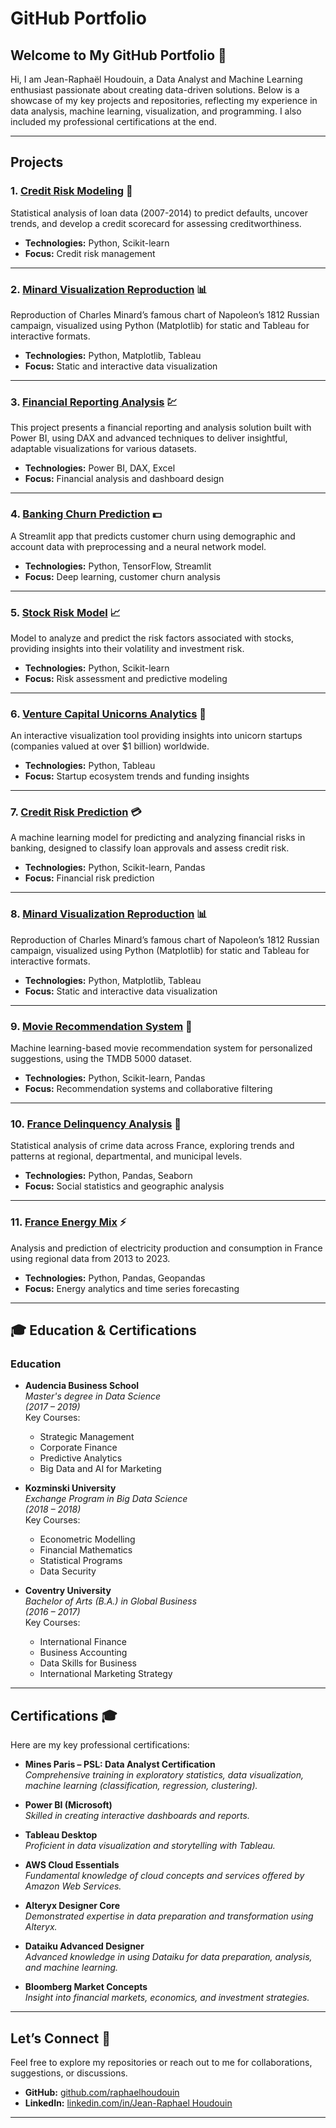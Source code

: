 # GitHub Portfolio

## Welcome to My GitHub Portfolio 🌟

Hi, I am Jean-Raphaël Houdouin, a Data Analyst and Machine Learning enthusiast passionate about creating data-driven solutions. Below is a showcase of my key projects and repositories, reflecting my experience in data analysis, machine learning, visualization, and programming. I also included my professional certifications at the end.

---

## **Projects**

### 1. [Credit Risk Modeling](https://github.com/raphaelhoudouin/credit-risk-modeling) 🏦
Statistical analysis of loan data (2007-2014) to predict defaults, uncover trends, and develop a credit scorecard for assessing creditworthiness.

- **Technologies:** Python, Scikit-learn
- **Focus:** Credit risk management

---

### 2. [Minard Visualization Reproduction](https://github.com/raphaelhoudouin/minard-visualization-reproduction) 📊
Reproduction of Charles Minard’s famous chart of Napoleon’s 1812 Russian campaign, visualized using Python (Matplotlib) for static and Tableau for interactive formats. 

- **Technologies:** Python, Matplotlib, Tableau
- **Focus:** Static and interactive data visualization

---

### 3. [Financial Reporting Analysis](https://github.com/raphaelhoudouin/financial-reporting-analysis) 💹
This project presents a financial reporting and analysis solution built with Power BI, using DAX and advanced techniques to deliver insightful, adaptable visualizations for various datasets.

- **Technologies:** Power BI, DAX, Excel
- **Focus:** Financial analysis and dashboard design

---

### 4. [Banking Churn Prediction](https://github.com/raphaelhoudouin/banking-churn-prediction) 💵
A Streamlit app that predicts customer churn using demographic and account data with preprocessing and a neural network model.

- **Technologies:** Python, TensorFlow, Streamlit
- **Focus:** Deep learning, customer churn analysis

---

### 5. [Stock Risk Model](https://github.com/raphaelhoudouin/stock-risk-model) 📈
Model to analyze and predict the risk factors associated with stocks, providing insights into their volatility and investment risk.

- **Technologies:** Python, Scikit-learn
- **Focus:** Risk assessment and predictive modeling

---

### 6. [Venture Capital Unicorns Analytics](https://github.com/raphaelhoudouin/vc_unicorns_analytics) 🦄
An interactive visualization tool providing insights into unicorn startups (companies valued at over $1 billion) worldwide.

- **Technologies:** Python, Tableau
- **Focus:** Startup ecosystem trends and funding insights
---

### 7. [Credit Risk Prediction](https://github.com/raphaelhoudouin/credit-risk-prediction) 💳
A machine learning model for predicting and analyzing financial risks in banking, designed to classify loan approvals and assess credit risk.

- **Technologies:** Python, Scikit-learn, Pandas
- **Focus:** Financial risk prediction

---
### 8. [Minard Visualization Reproduction](https://github.com/raphaelhoudouin/minard-visualization-reproduction) 📊
Reproduction of Charles Minard’s famous chart of Napoleon’s 1812 Russian campaign, visualized using Python (Matplotlib) for static and Tableau for interactive formats. 

- **Technologies:** Python, Matplotlib, Tableau
- **Focus:** Static and interactive data visualization

---

### 9. [Movie Recommendation System](https://github.com/raphaelhoudouin/movies-recommender-system) 🎥
Machine learning-based movie recommendation system for personalized suggestions, using the TMDB 5000 dataset.

- **Technologies:** Python, Scikit-learn, Pandas
- **Focus:** Recommendation systems and collaborative filtering

---

### 10. [France Delinquency Analysis](https://github.com/raphaelhoudouin/france-delinquency-analysis) 👮
Statistical analysis of crime data across France, exploring trends and patterns at regional, departmental, and municipal levels.

- **Technologies:** Python, Pandas, Seaborn
- **Focus:** Social statistics and geographic analysis

---

### 11. [France Energy Mix](https://github.com/raphaelhoudouin/france-energy-mix) ⚡
Analysis and prediction of electricity production and consumption in France using regional data from 2013 to 2023.

- **Technologies:** Python, Pandas, Geopandas
- **Focus:** Energy analytics and time series forecasting
  
---

## 🎓 Education & Certifications

### Education  
- **Audencia Business School**  
  *Master's degree in Data Science*  
  *(2017 – 2019)*  
  Key Courses:  
  - Strategic Management  
  - Corporate Finance  
  - Predictive Analytics  
  - Big Data and AI for Marketing  

- **Kozminski University**  
  *Exchange Program in Big Data Science*  
  *(2018 – 2018)*  
  Key Courses:  
  - Econometric Modelling  
  - Financial Mathematics  
  - Statistical Programs  
  - Data Security  

- **Coventry University**  
  *Bachelor of Arts (B.A.) in Global Business*  
  *(2016 – 2017)*  
  Key Courses:  
  - International Finance  
  - Business Accounting  
  - Data Skills for Business  
  - International Marketing Strategy  


---

## **Certifications** 🎓

Here are my key professional certifications:

- **Mines Paris – PSL: Data Analyst Certification**  
  *Comprehensive training in exploratory statistics, data visualization, machine learning (classification, regression, clustering).*

- **Power BI (Microsoft)**  
  *Skilled in creating interactive dashboards and reports.*

- **Tableau Desktop**  
  *Proficient in data visualization and storytelling with Tableau.*

- **AWS Cloud Essentials**  
  *Fundamental knowledge of cloud concepts and services offered by Amazon Web Services.*

- **Alteryx Designer Core**  
  *Demonstrated expertise in data preparation and transformation using Alteryx.*

- **Dataiku Advanced Designer**  
  *Advanced knowledge in using Dataiku for data preparation, analysis, and machine learning.*

- **Bloomberg Market Concepts**  
  *Insight into financial markets, economics, and investment strategies.*

---

## Let’s Connect 🤝
Feel free to explore my repositories or reach out to me for collaborations, suggestions, or discussions. 

- **GitHub:** [github.com/raphaelhoudouin](https://github.com/raphaelhoudouin)
- **LinkedIn:** [linkedin.com/in/Jean-Raphael Houdouin](https://linkedin.com/in/jeanraphaelhoudouin)

---

